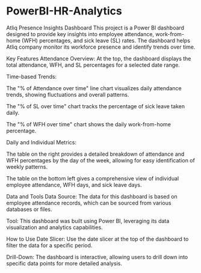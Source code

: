 # PowerBI-HR-Analytics
Atliq Presence Insights Dashboard
This project is a Power BI dashboard designed to provide key insights into employee attendance, work-from-home (WFH) percentages, and sick leave (SL) rates. The dashboard helps Atliq company monitor its workforce presence and identify trends over time.

Key Features
Attendance Overview: At the top, the dashboard displays the total attendance, WFH, and SL percentages for a selected date range.

Time-based Trends:

The "% of Attendance over time" line chart visualizes daily attendance trends, showing fluctuations and overall patterns.

The "% of SL over time" chart tracks the percentage of sick leave taken daily.

The "% of WFH over time" chart shows the daily work-from-home percentage.

Daily and Individual Metrics:

The table on the right provides a detailed breakdown of attendance and WFH percentages by the day of the week, allowing for easy identification of weekly patterns.

The table on the bottom left gives a comprehensive view of individual employee attendance, WFH days, and sick leave days.

Data and Tools
Data Source: The data for this dashboard is based on employee attendance records, which can be sourced from various databases or files.

Tool: This dashboard was built using Power BI, leveraging its data visualization and analytics capabilities.

How to Use
Date Slicer: Use the date slicer at the top of the dashboard to filter the data for a specific period.

Drill-Down: The dashboard is interactive, allowing users to drill down into specific data points for more detailed analysis.
